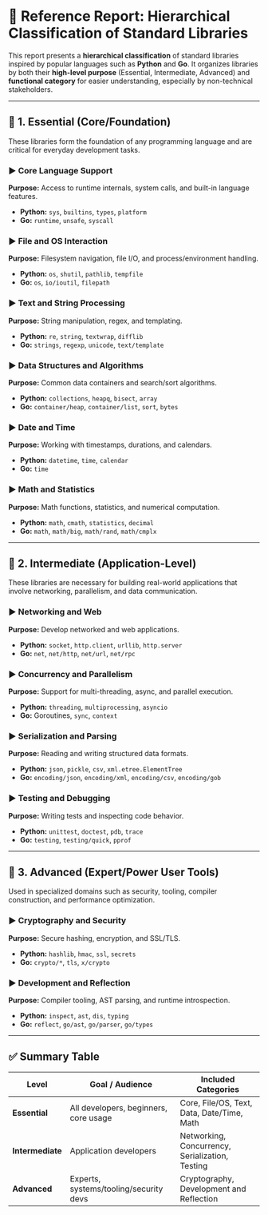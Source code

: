 
# 📘 Reference Report: Hierarchical Classification of Standard Libraries

This report presents a **hierarchical classification** of standard libraries inspired by popular languages such as **Python** and **Go**. It organizes libraries by both their **high-level purpose** (Essential, Intermediate, Advanced) and **functional category** for easier understanding, especially by non-technical stakeholders.

---

## 🔹 1. Essential (Core/Foundation)

These libraries form the foundation of any programming language and are critical for everyday development tasks.

### ▶️ Core Language Support
**Purpose:** Access to runtime internals, system calls, and built-in language features.  
- **Python:** `sys`, `builtins`, `types`, `platform`  
- **Go:** `runtime`, `unsafe`, `syscall`

### ▶️ File and OS Interaction
**Purpose:** Filesystem navigation, file I/O, and process/environment handling.  
- **Python:** `os`, `shutil`, `pathlib`, `tempfile`  
- **Go:** `os`, `io/ioutil`, `filepath`

### ▶️ Text and String Processing
**Purpose:** String manipulation, regex, and templating.  
- **Python:** `re`, `string`, `textwrap`, `difflib`  
- **Go:** `strings`, `regexp`, `unicode`, `text/template`

### ▶️ Data Structures and Algorithms
**Purpose:** Common data containers and search/sort algorithms.  
- **Python:** `collections`, `heapq`, `bisect`, `array`  
- **Go:** `container/heap`, `container/list`, `sort`, `bytes`

### ▶️ Date and Time
**Purpose:** Working with timestamps, durations, and calendars.  
- **Python:** `datetime`, `time`, `calendar`  
- **Go:** `time`

### ▶️ Math and Statistics
**Purpose:** Math functions, statistics, and numerical computation.  
- **Python:** `math`, `cmath`, `statistics`, `decimal`  
- **Go:** `math`, `math/big`, `math/rand`, `math/cmplx`

---

## 🔸 2. Intermediate (Application-Level)

These libraries are necessary for building real-world applications that involve networking, parallelism, and data communication.

### ▶️ Networking and Web
**Purpose:** Develop networked and web applications.  
- **Python:** `socket`, `http.client`, `urllib`, `http.server`  
- **Go:** `net`, `net/http`, `net/url`, `net/rpc`

### ▶️ Concurrency and Parallelism
**Purpose:** Support for multi-threading, async, and parallel execution.  
- **Python:** `threading`, `multiprocessing`, `asyncio`  
- **Go:** Goroutines, `sync`, `context`

### ▶️ Serialization and Parsing
**Purpose:** Reading and writing structured data formats.  
- **Python:** `json`, `pickle`, `csv`, `xml.etree.ElementTree`  
- **Go:** `encoding/json`, `encoding/xml`, `encoding/csv`, `encoding/gob`

### ▶️ Testing and Debugging
**Purpose:** Writing tests and inspecting code behavior.  
- **Python:** `unittest`, `doctest`, `pdb`, `trace`  
- **Go:** `testing`, `testing/quick`, `pprof`

---

## 🔺 3. Advanced (Expert/Power User Tools)

Used in specialized domains such as security, tooling, compiler construction, and performance optimization.

### ▶️ Cryptography and Security
**Purpose:** Secure hashing, encryption, and SSL/TLS.  
- **Python:** `hashlib`, `hmac`, `ssl`, `secrets`  
- **Go:** `crypto/*`, `tls`, `x/crypto`

### ▶️ Development and Reflection
**Purpose:** Compiler tooling, AST parsing, and runtime introspection.  
- **Python:** `inspect`, `ast`, `dis`, `typing`  
- **Go:** `reflect`, `go/ast`, `go/parser`, `go/types`

---

## ✅ Summary Table

| Level          | Goal / Audience                         | Included Categories                                               |
|----------------|------------------------------------------|-------------------------------------------------------------------|
| **Essential**  | All developers, beginners, core usage    | Core, File/OS, Text, Data, Date/Time, Math                        |
| **Intermediate** | Application developers                  | Networking, Concurrency, Serialization, Testing                   |
| **Advanced**    | Experts, systems/tooling/security devs  | Cryptography, Development and Reflection                          |
